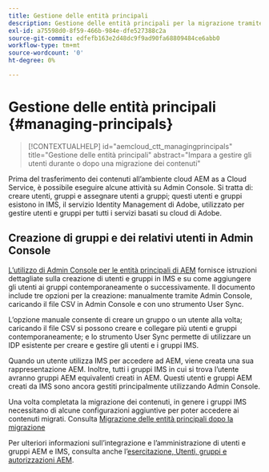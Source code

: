 ```yaml
---
title: Gestione delle entità principali
description: Gestione delle entità principali per la migrazione tramite Admin Console
exl-id: a75598d0-8f59-466b-984e-dfe527388c2a
source-git-commit: edfefb163e2d48dc9f9ad90fa68809484ce6abb0
workflow-type: tm+mt
source-wordcount: '0'
ht-degree: 0%

---
```


# Gestione delle entità principali {#managing-principals}

>[!CONTEXTUALHELP]
>id="aemcloud_ctt_managingprincipals"
>title="Gestione delle entità principali"
>abstract="Impara a gestire gli utenti durante o dopo una migrazione dei contenuti"

Prima del trasferimento dei contenuti all’ambiente cloud AEM as a Cloud Service, è possibile eseguire alcune attività su Admin Console.  Si tratta di: creare utenti, gruppi e assegnare utenti a gruppi; questi utenti e gruppi esistono in IMS, il servizio Identity Management di Adobe, utilizzato per gestire utenti e gruppi per tutti i servizi basati su cloud di Adobe.

## Creazione di gruppi e dei relativi utenti in Admin Console

[L’utilizzo di Admin Console per le entità principali di AEM](https://experienceleague.adobe.com/it/docs/experience-manager-cloud-service/content/security/ims-support#how-to-set-up) fornisce istruzioni dettagliate sulla creazione di utenti e gruppi in IMS e su come aggiungere gli utenti ai gruppi contemporaneamente o successivamente.  Il documento include tre opzioni per la creazione: manualmente tramite Admin Console, caricando il file CSV in Admin Console e con uno strumento User Sync.

L’opzione manuale consente di creare un gruppo o un utente alla volta; caricando il file CSV si possono creare e collegare più utenti e gruppi contemporaneamente; e lo strumento User Sync permette di utilizzare un IDP esistente per creare e gestire gli utenti e i gruppi IMS.

Quando un utente utilizza IMS per accedere ad AEM, viene creata una sua rappresentazione AEM.  Inoltre, tutti i gruppi IMS in cui si trova l’utente avranno gruppi AEM equivalenti creati in AEM.  Questi utenti e gruppi AEM creati da IMS sono ancora gestiti principalmente utilizzando Admin Console.

Una volta completata la migrazione dei contenuti, in genere i gruppi IMS necessitano di alcune configurazioni aggiuntive per poter accedere ai contenuti migrati.  Consulta [Migrazione delle entità principali dopo la migrazione](/help/journey-migration/managing-principals-after-migration.md)

Per ulteriori informazioni sull’integrazione e l’amministrazione di utenti e gruppi AEM e IMS, consulta anche l’[esercitazione, Utenti, gruppi e autorizzazioni AEM](https://experienceleague.adobe.com/it/docs/experience-manager-learn/cloud-service/accessing/aem-users-groups-and-permissions).
